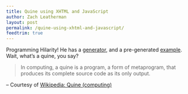```yaml
---
title: Quine using XHTML and JavaScript
author: Zach Leatherman
layout: post
permalink: /quine-using-xhtml-and-javascript/
feedtrim: true
---
```


Programming Hilarity! He has a [generator][1], and a pre-generated [example][2]. Wait, what’s a quine, you say?

 [1]: http://www.xn--kllberg-5wa.net/quine/quinegen.html
 [2]: http://xn--kllberg-5wa.net/quine/quine.html

> In computing, a quine is a program, a form of metaprogram, that produces its complete source code as its only output.

– Courtesy of [Wikipedia: Quine (computing)][3]

 [3]: http://en.wikipedia.org/wiki/Quine_(computing)
